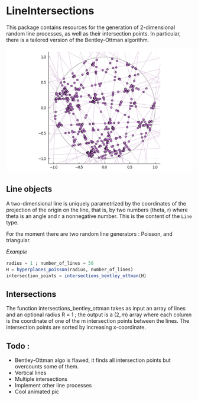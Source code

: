 # LineIntersections



This package contains resources for the generation of 2-dimensional random line processes, as well as their intersection points. In particular, there is a tailored version of the Bentley-Ottman algorithm.  

![Poisson intersection process](docs/poisson_intersection.png)

## Line objects

A two-dimensional line is uniquely parametrized by the coordinates of the projection of the origin on the line, that is, by two numbers (theta, r) where theta is an angle and r a nonnegative number. This is the content of the `Line` type.

For the moment there are two random line generators : Poisson, and triangular. 

*Example*

```julia
radius = 1 ; number_of_lines = 50
H = hyperplanes_poisson(radius, number_of_lines)
intersection_points = intersections_bentley_ottman(H)
```

## Intersections

The function intersections_bentley_ottman takes as input an array of lines and an optional radius R = 1 ; the output is a $(2, m)$ array where each column is the coordinate of one of the m intersection points between the lines. The intersection points are sorted by increasing x-coordinate. 

## Todo : 
- Bentley-Ottman algo is flawed, it finds all intersection points but overcounts some of them. 
- Vertical lines
- Multiple intersections
- Implement other line processes
- Cool animated pic


